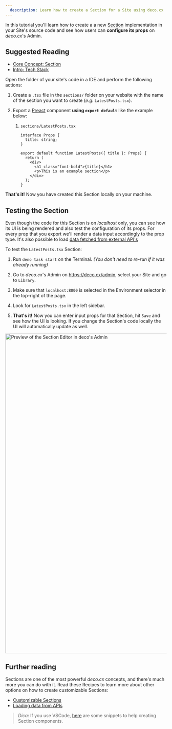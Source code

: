 ```yaml
---
  description: Learn how to create a Section for a Site using deco.cx
---
```


In this tutorial you'll learn how to create a a new
[Section](/docs/en/concepts/section) implementation in your Site's source code
and see how users can **configure its props** on _deco.cx_'s Admin.

## Suggested Reading

- [Core Concept: Section](/docs/en/concepts/section)
- [Intro: Tech Stack](http:///docs/en/introduction/tech-stack)

Open the folder of your site's code in a IDE and perform the following actions:

1. Create a `.tsx` file in the `sections/` folder on your website with the name
   of the section you want to create (_e.g_: `LatestPosts.tsx`).

2. Export a [Preact](https://preactjs.com/) component **using `export default`**
   like the example below:

   1. `sections/LatestPosts.tsx`

      ```tsx
      interface Props {
        title: string;
      }

      export default function LatestPosts({ title }: Props) {
        return (
          <div>
            <h1 class="font-bold">{title}</h1>
            <p>This is an example section</p>
          </div>
        );
      }
      ```

**That's it!** Now you have created this Section locally on your machine.

## Testing the Section

Even though the code for this Section is on _localhost_ only, you can see how
its UI is being rendered and also test the configuration of its props. For every
prop that you export we'll render a data input accordingly to the prop type.
It's also possible to load
[data fetched from external API's](/docs/en/tutorials/data-fetching)

To test the `LatestPosts.tsx` Section:

1. Run `deno task start` on the Terminal. _(You don't need to re-run if it was already running)_

2. Go to _deco.cx_'s Admin on https://deco.cx/admin, select your Site and go to
   `Library`.

3. Make sure that `localhost:8000` is selected in the Environment selector in
   the top-right of the page.

4. Look for `LatestPosts.tsx` in the left sidebar.

5. **That's it!** Now you can enter input props for that Section, hit `Save` and
   see how the UI is looking. If you change the Section's code locally the UI
   will automatically update as well.

<img width="994" alt="Preview of the Section Editor in deco's Admin" src="https://user-images.githubusercontent.com/18706156/225371920-e1c35a7a-c994-4b96-b9bd-554caab02455.png">

## Further reading

Sections are one of the most powerful _deco.cx_ concepts, and there's much more
you can do with it. Read these Recipes to learn more about other options on how
to create customizable Sections:

- [Customizable Sections](/docs/en/recipes/customizable-sections)
- [Loading data from APIs](/docs/en/tutorials/data-fetching)

> _Dica_: If you use VSCode, [here](https://gist.github.com/lucis/9ac9756ce7df18033d53e5c03ad8a62d) are some snippets to help creating Section components.